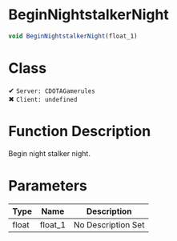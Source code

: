 # BeginNightstalkerNight
```js
void BeginNightstalkerNight(float_1)
```
# Class
✔ `Server: CDOTAGamerules`  
✖ `Client: undefined`  

# Function Description
Begin night stalker night.
# Parameters
Type|Name|Description
--|--|--
float|float_1|No Description Set
